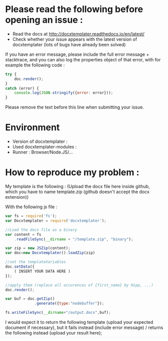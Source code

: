 Please read the following before opening an issue :
===================================================

-	Read the docs at http://docxtemplater.readthedocs.io/en/latest/
-	Check whether your issue appears with the latest version of docxtemplater (lots of bugs have already been solved)

If you have an error message, please include the full error message + stacktrace, and you can also log the properties object of that error, with for example the following code :

```js
try {
	doc.render();
}
catch (error) {
	console.log(JSON.stringify({error: error}));
}
```

Please remove the text before this line when submitting your issue.

Environment
===========

-	Version of docxtemplater :
-	Used docxtemplater-modules :
-	Runner : Browser/Node.JS/...

How to reproduce my problem :
=============================

My template is the following : (Upload the docx file here inside github, which you have to name template.zip (github doesn't accept the docx extension))

With the following js file :

```js
var fs = require('fs');
var Docxtemplater = require('docxtemplater');

//Load the docx file as a binary
var content = fs
    .readFileSync(__dirname + "/template.zip", "binary");

var zip = new JSZip(content);
var doc=new Docxtemplater().loadZip(zip)

//set the templateVariables
doc.setData({
	( INSERT YOUR DATA HERE )
});

//apply them (replace all occurences of {first_name} by Hipp, ...)
doc.render();

var buf = doc.getZip()
             .generate({type:"nodebuffer"});

fs.writeFileSync(__dirname+"/output.docx",buf);
```

I would expect it to return the following template (upload your expected document if necessary), but it fails instead (include error message) / returns the following instead (upload your result here);
